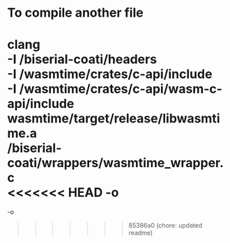 # To compile another file
clang <src-file> \
-I <relative-path-to>/biserial-coati/headers \
-I <relative-path-to>/wasmtime/crates/c-api/include \
-I <relative-path-to>/wasmtime/crates/c-api/wasm-c-api/include \
wasmtime/target/release/libwasmtime.a \
<relative-path-to>/biserial-coati/wrappers/wasmtime_wrapper.c \
<<<<<<< HEAD
-o <destination>
=======
-o <destination>
>>>>>>> 85386a0 (chore: updated readme)
